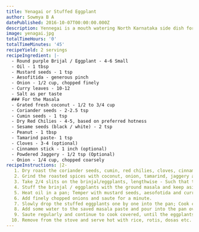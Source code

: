 ```yaml
---
title: Yenagai or Stuffed Eggplant
author: Sowmya B A
datePublished: 2016-10-07T00:00:00.000Z
description: Yennegai is a mouth watering North Karnataka side dish for rotis and rice.
image: yenagai.jpg
totalTimeHours: '0'
totalTimeMinutes: '45'
recipeYield: 2 servings
recipeIngredient: |-
  - Round purple Brijal / Eggplant - 4-6 Small
  - Oil - 1 tbsp
  - Mustard seeds - 1 tsp
  - Aesofitida - generous pinch
  - Onion - 1/2 cup, chopped finely
  - Curry leaves - 10-12
  - Salt as per taste
  ### For the Masala
  - Grated fresh coconut - 1/2 to 3/4 cup
  - Coriander seeds - 2-2.5 tsp
  - Cumin seeds - 1 tsp
  - Dry Red Chilies - 4-5, based on preferred hotness
  - Sesame seeds (black / white) - 2 tsp
  - Peanut - 1 tbsp
  - Tamarind paste- 1 tsp
  - Cloves - 3-4 (optional)
  - Cinnamon stick - 1 inch (optional)
  - Powdered Jaggery - 1/2 tsp (Optional)
  - Onion - 1/4 cup, chopped coarsely
recipeInstructions: |2-
   1. Dry roast the coriander seeds, cumin, red chilies, cloves, cinnamon, sesame and peanuts until the peanuts start popping a little; Make sure not to burn any of the spices.
   2. Grind the roasted spices with coconut, onion, tamarind, jaggery and salt; Add just enough water to make it a coarse paste; Keep aside.
   3. Take 2/4 slits on the brinjal/eggplants, lengthwise - Such that the slits form a "\+" sign on each brinjal / eggplant; Be careful while making the slits, and make sure the eggplant is in 1 piece and not quartered while slitting them; Retain the stalk of the eggplant.
   4. Stuff the brinjal / eggplants with the ground masala and keep aside; Save the remaining masala for making the gravy.
   5. Heat oil in a pan; Temper with mustard seeds, aesofotida and curry leaves.
   6. Add finely chopped onions and saute for a minute.
   7. Slowly drop the stuffed eggplants one by one into the pan; Cook covered on medium heat for 4-5 minutes; Flip the eggplants once in a while, so that they are cooked on all sides.
   8. Add some water to the saved masala paste and pour into the pan over the eggplants; Adjust ingredients according to taste'
   9. Saute regularly and continue to cook covered, until the eggplants are well cooked and soft and the gravy reaches the desired consistency.
  10. Remove from the stove and serve hot with rice, rotis, dosas etc.
---
```



